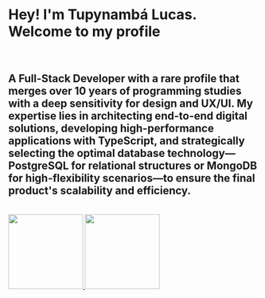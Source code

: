 <h1>Hey! I'm Tupynambá Lucas. Welcome to my profile</h1>
  <br>
<h2>A Full-Stack Developer with a rare profile that merges over 10 years of programming studies with a deep sensitivity for design and UX/UI. My expertise lies in architecting end-to-end digital solutions, developing high-performance applications with TypeScript, and strategically selecting the optimal database technology—PostgreSQL for relational structures or MongoDB for high-flexibility scenarios—to ensure the final product's scalability and efficiency.</h2>
  <br>
<div>
  <a href="https://github.com/tupynambalucas">
  <img height="150em" src="https://github-readme-stats.vercel.app/api?username=tupynambalucas&show_icons=true&theme=dark"/>
  <img height="150em" src="https://github-readme-stats.vercel.app/api/top-langs/?username=tupynambalucas&layout=compact&langs_count=7&theme=dark"/>
</div>
<br>
